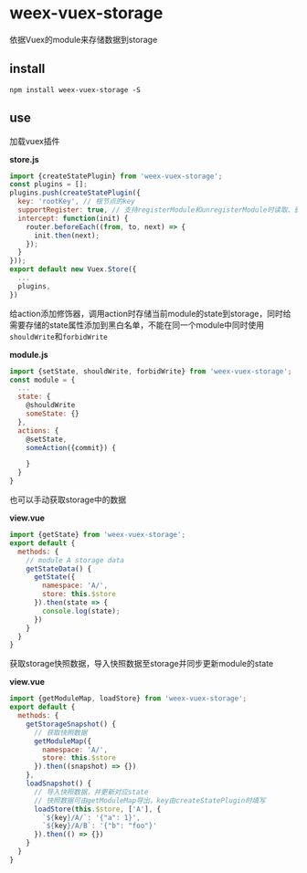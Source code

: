 # weex-vuex-storage

依据Vuex的module来存储数据到storage

## install

```
npm install weex-vuex-storage -S
```

## use

加载vuex插件

**store.js**
```javascript
import {createStatePlugin} from 'weex-vuex-storage';
const plugins = [];
plugins.push(createStatePlugin({
  key: 'rootKey', // 根节点的key
  supportRegister: true, // 支持registerModule和unregisterModule时读取、删除本地数据
  intercept: function(init) {
    router.beforeEach((from, to, next) => {
      init.then(next);
    });
  }
}));
export default new Vuex.Store({
  ...
  plugins,
})
```

给action添加修饰器，调用action时存储当前module的state到storage，同时给需要存储的state属性添加到黑白名单，不能在同一个module中同时使用`shouldWrite`和`forbidWrite`

**module.js**
```javascript
import {setState, shouldWrite, forbidWrite} from 'weex-vuex-storage';
const module = {
  ...
  state: {
    @shouldWrite
    someState: {}
  },
  actions: {
    @setState,
    someAction({commit}) {

    }
  }
}
```


也可以手动获取storage中的数据

**view.vue**

```javascript
import {getState} from 'weex-vuex-storage';
export default {
  methods: {
    // module A storage data
    getStateData() {
      getState({
        namespace: 'A/',
        store: this.$store
      }).then(state => {
        console.log(state);
      })
    }
  }
}
```

获取storage快照数据，导入快照数据至storage并同步更新module的state

**view.vue**

```javascript
import {getModuleMap, loadStore} from 'weex-vuex-storage';
export default {
  methods: {
    getStorageSnapshot() {
      // 获取快照数据
      getModuleMap({
        namespace: 'A/',
        store: this.$store
      }).then((snapshot) => {})
    },
    loadSnapshot() {
      // 导入快照数据，并更新对应state
      // 快照数据可由getModuleMap导出，key由createStatePlugin时填写
      loadStore(this.$store, ['A'], {
        `${key}/A/`: '{"a": 1}',
        `${key}/A/B`: '{"b": "foo"}'
      }).then(() => {})
    }
  }
}
```